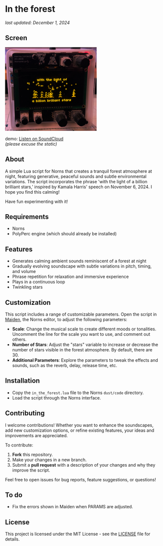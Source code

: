# In the forest 

_last updated: December 1, 2024_

## Screen
<img src="https://github.com/johnnyfivepi/in-the-forest/blob/main/forest.png" alt="in the forest" width="300"/><br>

demo: [Listen on SoundCloud](https://soundcloud.com/shiny-water6821/in_the_forest)<br>
*(please excuse the static)*

## About
A simple Lua script for Norns that creates a tranquil forest atmosphere at night, featuring generative, peaceful sounds and subtle environmental variations. The script incorporates the phrase 'with the light of a billion brilliant stars,' inspired by Kamala Harris' speech on November 6, 2024. I hope you find this calming!

Have fun experimenting with it!

## Requirements
- Norns
- PolyPerc engine (which should already be installed)

## Features
- Generates calming ambient sounds reminiscent of a forest at night
- Gradually evolving soundscape with subtle variations in pitch, timing, and volume
- Phrase repetition for relaxation and immersive experience
- Plays in a continuous loop
- Twinkling stars

## Customization
This script includes a range of customizable parameters. Open the script in [Maiden](https://monome.org/docs/norns/maiden/), the Norns editor, to adjust the following parameters:

- **Scale**: Change the musical scale to create different moods or tonalities. Uncomment the line for the scale you want to use, and comment out others.
- **Number of Stars**: Adjust the "stars" variable to increase or decrease the number of stars visible in the forest atmosphere. By default, there are 30.
- **Additional Parameters**: Explore the parameters to tweak the effects and sounds, such as the reverb, delay, release time, etc.

## Installation
- Copy the `in_the_forest.lua` file to the Norns `dust/code` directory.
- Load the script through the Norns interface.

## Contributing
I welcome contributions! Whether you want to enhance the soundscapes, add new customization options, or refine existing features, your ideas and improvements are appreciated.

To contribute:
1. **Fork** this repository.
2. Make your changes in a new branch.
3. Submit a **pull request** with a description of your changes and why they improve the script.

Feel free to open issues for bug reports, feature suggestions, or questions!

## To do
- Fix the errors shown in Maiden when PARAMS are adjusted.

## License
This project is licensed under the MIT License - see the [LICENSE](LICENSE) file for details.
